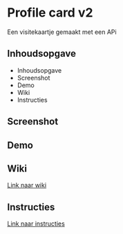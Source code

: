 
# Profile card v2
Een visitekaartje gemaakt met een APi


## Inhoudsopgave
- Inhoudsopgave
- Screenshot
- Demo
- Wiki
- Instructies

## Screenshot

## Demo

## Wiki
[Link naar wiki](https://github.com/Remy2072/connect-your-tribe-profile-card/wiki)

## Instructies
[Link naar instructies](/docs/INSTRUCTIONS.md)
